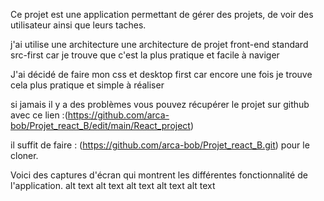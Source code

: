 Ce projet est une application permettant de gérer des projets, de voir des utilisateur ainsi que leurs taches.

j'ai utilise une architecture une architecture de projet front-end standard src-first car je trouve que c'est la plus pratique et facile à naviger

J'ai décidé de faire mon css et desktop first car encore une fois je trouve cela plus pratique et simple à réaliser

si jamais il y a des problèmes vous pouvez récupérer le projet sur github avec ce lien :(https://github.com/arca-bob/Projet_react_B/edit/main/React_project)

il suffit de faire : (https://github.com/arca-bob/Projet_react_B.git) pour le cloner.

Voici des captures d'écran qui montrent les différentes fonctionnalité de l'application. alt text alt text alt text alt text alt text
